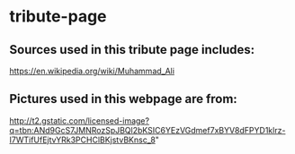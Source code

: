 # tribute-page

## Sources used in this tribute page includes:
https://en.wikipedia.org/wiki/Muhammad_Ali

## Pictures used in this webpage are from:
http://t2.gstatic.com/licensed-image?q=tbn:ANd9GcS7JMNRozSpJBQl2bKSIC6YEzVGdmef7xBYV8dFPYD1klrz-I7WTifUfEjtvYRk3PCHClBKjstvBKnsc_8"


